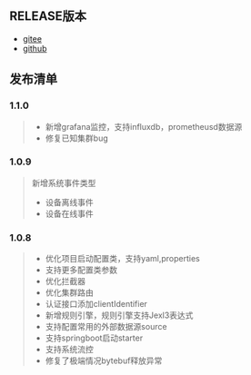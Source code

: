 <!--
.. title: 版本
.. slug: release
.. date: 2021-09-20 18:21:38 UTC+1
.. tags: tag
.. category: category
.. link: link
.. description:
.. type: text
-->


## RELEASE版本
- [gitee](https://gitee.com/quickmsg/mqtt-cluster/releases)
- [github](https://github.com/quickmsg/smqtt/releases)


## 发布清单

### 1.1.0

> - 新增grafana监控，支持influxdb，prometheusd数据源
> - 修复已知集群bug

### 1.0.9

>新增系统事件类型
> - 设备离线事件
> - 设备在线事件

### 1.0.8

> - 优化项目启动配置类，支持yaml,properties
> - 支持更多配置类参数
> - 优化拦截器
> - 优化集群路由
> - 认证接口添加clientIdentifier
> - 新增规则引擎，规则引擎支持Jexl3表达式
> - 支持配置常用的外部数据源source
> - 支持springboot启动starter
> - 支持系统流控
> - 修复了极端情况bytebuf释放异常
